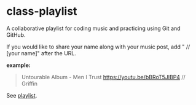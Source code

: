 # class-playlist
A collaborative playlist for coding music and practicing using Git and GitHub.

If you would like to share your name along with your music post, add " // [your name]" after the URL.

**example:**
> Untourable Album - Men I Trust https://youtu.be/bBRoT5JlBP4 // Griffin

See [playlist](playlist.md).
